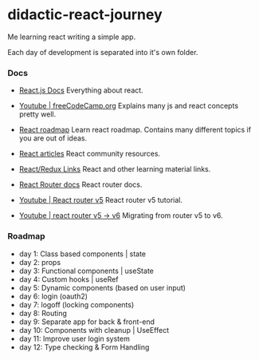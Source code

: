 # didactic-react-journey

Me learning react writing a simple app.

Each day of development is separated into it's own folder.

### Docs

- [React.js Docs](https://reactjs.org/docs/getting-started.html)
    Everything about react.

- [Youtube | freeCodeCamp.org](https://www.youtube.com/c/Freecodecamp)
    Explains many js and react concepts pretty well.

- [React roadmap](https://www.freecodecamp.org/news/react-fundamentals-for-beginners/)
    Learn react roadmap. Contains many different topics if you are out of ideas.

- [React articles](https://reactjs.org/community/articles.html)
    React community resources.

- [React/Redux Links](https://github.com/markerikson/react-redux-links)
    React and other learning material links.

- [React Router docs](https://reactrouter.com/docs/en/v6)
    React router docs.

- [Youtube | React router v5](https://www.youtube.com/watch?v=Jppuj6M1sJ4&ab_channel=freeCodeCamp.org)
    React router v5 tutorial.

- [Youtube | react router v5 -> v6](https://www.youtube.com/watch?v=zEQiNFAwDGo&ab_channel=Academind)
    Migrating from router v5 to v6.


### Roadmap

- day 1: Class based components | state
- day 2: props
- day 3: Functional components | useState
- day 4: Custom hooks | useRef
- day 5: Dynamic components (based on user input)
- day 6: login (oauth2)
- day 7: logoff (locking components)
- day 8: Routing
- day 9: Separate app for back & front-end
- day 10: Components with cleanup | UseEffect
- day 11: Improve user login system
- day 12: Type checking & Form Handling
